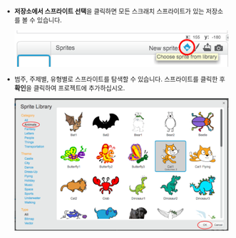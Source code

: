 + **저장소에서 스프라이트 선택**을 클릭하면 모든 스크래치 스프라이트가 있는 저장소를 볼 수 있습니다.
    
    ![스크린샷](images/sprite-library.png)

+ 범주, 주제별, 유형별로 스프라이트를 탐색할 수 있습니다. 스프라이트를 클릭한 후 **확인**을 클릭하여 프로젝트에 추가하십시오.
    
    ![스크린샷](images/sprite-choose.png)